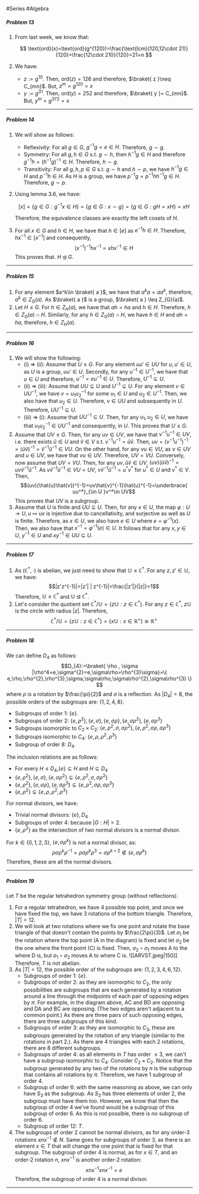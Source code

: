 #Series #Algebra
##### Problem 13

1. From last week, we know that:
    
    $$ \text{ord}(x)=\text{ord}(g^{120})=\frac{\text{lcm}(120,12\cdot 21)}{120}=\frac{12\cdot 210}{120}=21=n $$

    
2. We have:
    
    - $z:=g^{10}$. Then, $\text{ord}(z)=126$ and therefore, $\braket{ z  }\neq C_{mn}$. But, $z^m=g^{120}=x$
    - $y:=g^{31}$. Then, $\text{ord}(y)=252$ and therefore, $\braket{ y  }= C_{mn}$. But, $y^m=g^{372}=x$

---

##### Problem 14

1. We will show as follows:
    
    - Reflexivity: For all $g\in G$, $g^{-1}g=e\in H$. Therefore, $g\sim g$.
    - Symmetry: For all $g,h\in G$ s.t. $g\sim h$, then $h^{-1}g\in H$ and therefore $g^{-1}h=(h^{-1}g)^{-1}\in H$. Therefore, $h\sim g$.
    - Transitivity: For all $g,h,p\in G$ s.t. $g\sim h$ and $h\sim p$, we have $h^{-1}g\in H$ and $p^{-1}h\in H$. As $H$ is a group, we have $p^{-1}g=p^{-1}hh^{-1}g\in H$. Therefore, $g\sim p$.
    
2. Using lemma 3.6, we have:
    
    $$ [x] =\{g\in G:g^{-1}x\in H\}=\{g\in G:x\sim g\}=\{g\in G:gH=xH\}=xH $$
    
    Therefore, the equivalence classes are exactly the left cosets of $H$.
    
3. For all $x\in G$ and $h\in H$, we have that $h\in [e]$ as $e^{-1}h\in H$. Therefore, $hx^{-1}\in[x^{-1}]$ and consequently, $$(x^{-1})^{-1}hx^{-1}=xhx^{-1}\in H$$ This proves that. $H\unlhd G$.

---

##### Problem 15

1. For any element $a^k\in \braket{ a  }$, we have that $a^ka=aa^k$, therefore, $a^k\in Z_{G}(a)$. As $\braket{ a  }$ is a group, $\braket{ a  } \leq Z_{G}(a)$.
2. Let $H\leq G$. For $h\in Z_{H}(a)$, we have that $ah=ha$ and $h\in H$. Therefore, $h\in Z_{G}(a)\cap H$. Similarly, for any $h\in Z_{G}(a)\cap H$, we have $h\in H$ and $ah=ha$, therefore, $h\in Z_{H}(a)$.

-----

##### Problem 16
1. We will show the following:
	- (i) => (ii): Assume that $U\leq G$. For any element $uu'\in UU$ for $u,u'\in U$, as $U$ is a group, $uu'\in U$. Secondly, for any $u^{-1}\in U^{-1}$, we have that $u\in U$ and therefore, $u^{-1}=eu^{-1}\in U$. Therefore, $U^{-1}\subseteq U$.
	- (ii) => (iii): Assume that $UU\subseteq U$ and $U^{-1}\subseteq U$. For any element $v\in UU^{-1}$, we have $v=u_{1}u_{2}^{-1}$ for some $u_{1}\in U$ and $u_{2}\in U^{-1}$. Then, we also have that $u_{2}\in U$. Therefore, $v\in UU$ and subsequently in $U$. Therefore, $UU^{-1}\subseteq U$.
	- (iii) => (i): Assume that $UU^{-1}\subseteq U$. Then, for any $u_{1},u_{2}\in U$, we have that $u_{1}u_{2}^{-1}\in UU^{-1}$ and consequently, in $U$. This proves that $U\leq G$.
2. Assume that $UV\leq G$. Then, for any $uv\in UV$, we have that $v^{-1}u^{-1}\in UV$, i.e. there exists $\hat{u}\in U$ and $\hat{v}\in V$ s.t. $v^{-1}u^{-1}=\hat{u}\hat{v}$. Then, $uv=(v^{-1}u^{-1})^{-1}=(\hat{u}\hat{v})^{-1}=\hat{v}^{-1}\hat{u}^{-1}\in VU$. On the other hand, for any $vu\in VU$, as $v\in UV$ and $u\in UV$, we have that $vu\in UV$. Therefore, $UV=VU$.
	Conversely, now assume that $UV=VU$. Then, for any $uv,\hat{u}\hat{v}\in UV$, $(uv)(\hat{u}\hat{v})^{-1}=uv\hat{v}^{-1}\hat{u}^{-1}$. As $v\hat{v}^{-1}\hat{u}^{-1}\in VU=UV$, $v\hat{v}^{-1}\hat{u}^{-1}=u^*v^*$ for $u^*\in U$ and $v^*\in V$. Then, 
	$$(uv)(\hat{u}\hat{v})^{-1}=uv\hat{v}^{-1}\hat{u}^{-1}=\underbrace{ uu^*}_{\in U  }v^*\in UV$$ 
	This proves that $UV$ is a subgroup.
3. Assume that $U$ is finite and $UU\subseteq U$. Then, for any $x\in U$, the map $\varphi:U\to U, u\mapsto ux$ is injective due to cancellativity, and surjective as well as $U$ is finite. Therefore, as $x\in U$, we also have $e\in U$ where $e=\varphi^{-1}(x)$. Then, we also have that $x^{-1}=\varphi^{-1}(e)\in U$. It follows that for any $x,y\in U$, $y^{-1}\in U$ and $x y^{-1}\in UU \subseteq U$.
---
##### Problem 17
1. As $(\mathbb{C}^*,\cdot)$ is abelian, we just need to show that $\mathbb U \leq \mathbb{C}^*$. For any $z,z'\in \mathbb U$, we have: $$|z'z^{-1}|=|z'| | z^{-1}|=\frac{|z'|}{|z|}=1$$
	Therefore, $\mathbb U \leq \mathbb{C}^*$ and $\mathbb U \unlhd \mathbb{C}^*$.
2. Let's consider the quotient set $\mathbb{C}^* / \mathbb U=\{z \mathbb U : z\in \mathbb{C}^* \}$. For any $z\in \mathbb{C}^*$, $z\mathbb U$ is the circle with radius $|z|$.  Therefore, 
	$$ \mathbb{C}^* / \mathbb U=\{z \mathbb U : z\in \mathbb{C}^* \}=\{x\mathbb U : x\in \mathbb{R}^+ \}\cong \mathbb{R}^+$$
---
##### Problem 18
We can define $D_{4}$ as follows:
$$D_{4}:=\braket{ \rho , \sigma |\rho^4=e,\sigma^{2}=e,\sigma\rho=\rho^{3}\sigma}=\{ e,\rho,\rho^{2},\rho^{3},\sigma,\sigma\rho,\sigma\rho^{2},\sigma\rho^{3} \} $$
where $\rho$ is a rotation by $\frac{\pi}{2}$  and $\sigma$ is a reflection. As $|D_{4}|=8$, the possible orders of the subgroups are: $\{ 1,2,4,8 \}$.
- Subgroups of order 1: $\{ e \}$.
- Subgroups of order 2: $\{ e,\rho^{2} \},\{ e,\sigma \},\{ e,\sigma \rho \},\{ e,\sigma \rho^{2} \},\{ e,\sigma \rho^{3} \}$
- Subgroups isomorphic to $C_{2}\times C_{2}$: $\{ e,\rho^{2},\sigma,\sigma\rho^{2} \}, \{ e,\rho^{2},\sigma\rho,\sigma\rho^{3} \}$
- Subgroups isomorphic to $C_{4}$: $\{ e,\rho,\rho^{2},\rho^{3} \}$
- Subgroup of order 8: $D_{4}$.

The inclusion relations are as follows:
- For every $H \leq D _{4}$,$\{ e \} \subseteq H$  and $H\subseteq D_{4}$
- $\{ e,\rho^{2} \},\{ e,\sigma \},\{ e,\sigma\rho^{2} \}\subseteq \{ e,\rho^{2},\sigma,\sigma\rho^{2} \}$
- $\{ e,\rho^{2} \},\{ e,\sigma\rho \},\{ e,\sigma\rho^{3} \}\subseteq \{ e,\rho^{2},\sigma\rho,\sigma\rho^{3} \}$
- $\{ e,\rho^{2} \}\subseteq \{ e,\rho,\rho^{2},\rho^{3}\}$

For normal divisors, we have:
- Trivial normal divisors: $\{ e \},D_{4}$
- Subgroups of order $4$: because $|G:H|=2$.
- $\{ e,\rho^{2} \}$ as the intersection of two normal divisors is a normal divisor.

For $k\in\{ 0,1,2,3 \}$, $\{ e, \sigma\rho^k\}$ is not a normal divisor, as:
$$\rho\sigma\rho^k\rho^{-1}=\rho\sigma\rho^k\rho^3=\sigma\rho^{k+2}\notin\{ e,\sigma\rho^k \}$$
Therefore, these are all the normal divisors.

---
##### Problem 19
Let $T$ be the regular tetrahedron symmetry group (without reflections).
1. For a regular tetrahedron, we have $4$ possible top point, and once we have fixed the top, we have 3 rotations of the bottom triangle. Therefore, $|T|=12$. 
2. We will look at two rotations where we fix one point and rotate the base triangle of that doesn't contain the points by $\frac{2\pi}{3}$. Let $\sigma_{1}$ be the rotation where the top point (A in the diagram) is fixed and let $\sigma_{2}$ be the one where the front point (C) is fixed. Then, $\sigma_{2} \circ \sigma_{1}$ moves A to the where D is, but $\sigma_{1} \circ \sigma_{2}$ moves A to where C is.
    ![[ARVST.jpeg|150]]
	Therefore, $T$ is not abelian.
3. As $|T|=12$, the possible order of the subgroups are: $\{ 1,2,3,4,6,12 \}$. 
	- Subgroups of order 1: $\{ e \}$.
	- Subgroups of order 2: as they are isomorphic to $C_{2}$, the only possibilities are subgroups that are each generated by a rotation around a line through the midpoints of each pair of opposing edges by $\pi$. For example, in the diagram above, AC and BD are opposing and DA and BC are opposing. (The two edges aren't adjacent to a common point.) As there are three pairs of such opposing edges, there are three subgroups of this kind.
	- Subgroups of order 3: as they are isomorphic to $C_{3}$, these are subgroups generated by the rotation of any triangle (similar to the rotations in part 2.). As there are 4 triangles with each 2 rotations, there are 8 different subgroups.
	- Subgroups of order 4: as all elements in $T$ has order $\leq 3$, we can't have a subgroup isomorphic to $C_{4}$. Consider $C_{2} \times C_{2}$. Notice that the subgroup generated by any two of the rotations by $\pi$ is the subgroup that contains all rotations by $\pi$. Therefore, we have 1 subgroup of order 4.
	- Subgroup of order 6: with the same reasoning as above, we can only have $S_{3}$ as the subgroup. As $S_{3}$ has three elements of order 2, the subgroup must have them too. However, we know that then the subgroup of order 4 we've found would be a subgroup of this subgroup of order 6. As this is not possible, there is no subgroup of order 6.
	- Subgroup of order 12: $T$.
4. The subgroups of order 2 cannot be normal divisors, as for any order-3 rotations $xn x^{-1}\notin N$. Same goes for subgroups of order 3, as there is an element $x\in T$ that will change the one point that is fixed for that subgroup. The subgroup of order 4 is normal, as for $x\in T$, and an order-2 rotation $n$, $xnx^{-1}$ is another order-2 rotation: $$ xnx^{-1}xnx^{-1}=e$$Therefore, the subgroup of order 4 is a normal divisor.
----